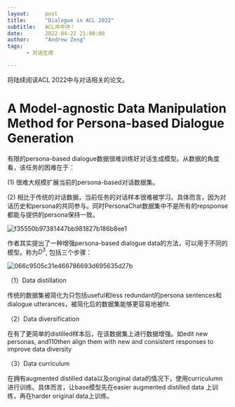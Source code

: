 ```yaml
---
layout:     post
title:      "Dialogue in ACL 2022"
subtitle:   ACL冲冲冲！
date:       2022-04-22 21:00:00
author:     "Andrew Zeng"
tags:
      - 对话生成

---
```


将陆续阅读ACL 2022中与对话相关的论文。

# A Model-agnostic Data Manipulation Method for Persona-based Dialogue Generation

有限的persona-based dialogue数据很难训练好对话生成模型。从数据的角度看，该任务的困难在于：

 (1) 很难大规模扩展当前的persona-based对话数据集。
 
 (2) 相比于传统的对话数据，当前任务的对话样本很难被学习。具体而言，因为对话历史和persona的共同参与。同时PersonaChat数据集中不是所有的repsponse都能与提供的persona保持一致。
 
![f35550b97381447bb981827b186b8ee1](https://user-images.githubusercontent.com/47687248/164726499-b2a262ca-b72f-4419-99de-60c5a75d49dc.png)

作者其实提出了一种增强persona-based dialogue data的方法，可以用于不同的模型。称为$D^{3}$, 包括三个步骤：

![066c9505c31e466786693d695635d27b](https://user-images.githubusercontent.com/47687248/164726565-de86a56b-e8d4-45c3-86b6-5d782bd6058d.png)

（1）Data distillation

传统的数据集被简化为只包括useful和less redundant的persona sentences和dialogue utterances，被简化后的数据集能够更容易地被fit.

（2）Data diversification

在有了更简单的distilled样本后，在该数据集上进行数据增强。如edit new personas, and110then align them with new and consistent responses to improve data diversity

（3）Data curriculum

在拥有augmented distilled data以及original data的情况下，使用curriculumn进行训练。具体而言，让base模型先在easier augmented distilled data 上训练，再在harder original data上训练。

